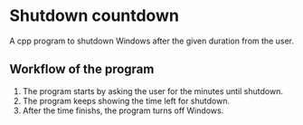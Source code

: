 # Shutdown countdown
A cpp program to shutdown Windows after the given duration from the user.

## Workflow of the program
1. The program starts by asking the user for the minutes until shutdown.
2. The program keeps showing the time left for shutdown.
3. After the time finishs, the program turns off Windows.
